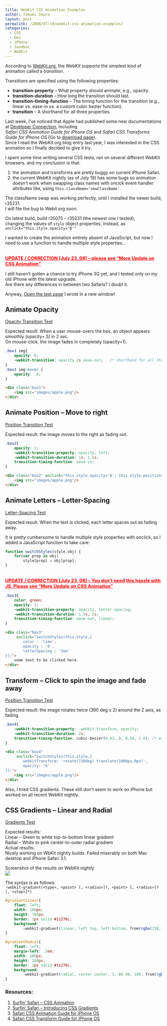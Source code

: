 ```yaml
---
title: WebKit CSS Animation Examples
author: Tomomi Imura
layout: post
permalink: /2008/07/19/webkit-css-animation-examples/
categories:
  - CSS
  - Dev
  - iPhone
  - Sandbox
  - WebKit
---
```

According to <a href="http://webkit.org/blog/138/css-animation/" target="_blank">WebKit.org</a>, the WebKit supports the simplest kind of animation called a *transition*.

Transitions are specified using the following properties:

*   **transition-property** &#8211; What property should animate, e.g., opacity.
*   **transition-duration** &#8211; How long the transition should last.
*   **transition-timing-function** &#8211; The timing function for the transition (e.g., linear vs. ease-in vs. a custom cubic bezier function).
*   **transition** &#8211; A shorthand for all three properties.

Last week, I&#8217;ve noticed that Apple had published some new documentations at <a href="https://developer.apple.com" target="_blank">Developer Connection</a>, including  
*Safari CSS Animation Guide for iPhone OS* and *Safari CSS Transforms Guide for iPhone OS* (Go to <a href="https://developer.apple.com/webapps/docs_iphone/referencelibrary/index-date.html" target="_blank">download page</a>).  
Since I read the WebKit.org blog entry last year, I was interested in the CSS animation so I finally decided to give it try. 

I spent some time writing several CSS tests, ran on several different WebKit browsers. and my conclusion is that:

1.  the animation and transforms are pretty buggy on current iPhone Safari. 
2.  the current WebKit nightly (as of July 19) has some bugs so animation doesn&#8217;t work when swapping class names 
with oncick event handler attributes like, using `this.className='newClassName'`. </ol> 
The className swap was working perfectly, until I installed the newer build, r35231.  
I will file the bug to Webit.org soon.   
  
On latest build, build r35075 &#8211; r35231 (the newest one I tested),  
changing the values of `style` object properties, instead, as  
`onclick="this.style.opacity='0'"`  
  
I wanted to create the animation entirely absent of JavaScript, but now I need to use a function to handle multiple style properties&#8230; 

<a style="color:red; font-weight:bold; font-size:105%;" href="/blog/2008/07/23/more-update-on-css-animation/"><br /> UPDATE / CORRECTION (July 23, 08) &#8211; please see &#8220;More Update on CSS Animation&#8221;</a>

I still haven&#8217;t gotten a chance to try iPhone 3G yet, and I tested only on my old iPhone with the latest upgrade.  
Are there any differences in between two Safaris? I doubt it.

Anyway, <a href="/iphone/anim.html" target="_blank">Open the test page</a> I wrote in a new window!

## Animate Opacity

<a href="/iphone/anim.html#opacity" target="_blank">Opacity Transition Test</a>

Expected result: When a user mouse-overs the box, an object appears smoothly (opacity=.5) in 2 sec.  
On mouse-click, the image fades in completely (opacity=1). 

```css
.box1 img{
	opacity: 0;
	-webkit-transition: opacity 2s ease-out;   /* shorthand for all three properties */
}
.box1 img:hover {
	opacity: .8;
}
```

```html
<div class="box1">
	<img src="images/apple.png"/>
</div>
```

## Animate Position &#8211; Move to right

<a href="/iphone/anim.html#position" target="_blank">Position Transition Test</a>

Expected result: the image moves to the right as fading out.

```css
.box2{
	opacity: 1;
  	-webkit-transition-property: opacity, left;
	-webkit-transition-duration: 1s, 1.5s;
	transition-timing-function: ease-in;
}			
```

```html
<div class="box2" onclick="this.style.opacity='0'; this.style.position='relative'; this.style.left='500px'">
	<img src="images/apple.png"/>
</div>
```

## Animate Letters &#8211; Letter-Spacing

<a href="/iphone/anim.html#letters" target="_blank">Letter-Spacing Test</a>

Expected result: When the text is clicked, each letter spaces out as fading away.

It is pretty cumbersome to handle multiple style properties with onclick, so I added a JavaScript function to take care:

```javascript
function switchStyles(style,obj) {
	for(var prop in obj)
		style[prop] = obj[prop];
}
```

<a style="color:red; font-weight:bold; font-size:105%;" href="/blog/2008/07/23/more-update-on-css-animation/"><br /> UPDATE / CORRECTION (July 23, 08) &#8211; You don&#8217;t need this hassle with JS. Please see &#8220;More Update on CSS Animation&#8221;</a>

```css
.box3{
	color: green;
	opacity: 1;
  	-webkit-transition-property: opacity, letter-spacing;
	-webkit-transition-duration: 1.5s, 2s;
	transition-timing-function: ease-out, linear;
}			
```

```html
<div class="box3" 
     onclick="switchStyles(this.style,{
	    color : 'lime',
	    opacity : '0',
	    letterSpacing : '3em'
});">
	some text to be clicked here.
</div>			
```

## Transform &#8211; Click to spin the image and fade away

<a href="/iphone/anim.html#transform" target="_blank">Position Transition Test</a>

Expected result: the image rotates twice (360 deg x 2) around the Z axis, as fading.

```css
.box4{
  	-webkit-transition-property: -webkit-transform, opacity;
	-webkit-transition-duration: 2s;
	transition-timing-function: cubic-bezier(0.42, 0, 0.58, 1.0); /* equivalent to ease-in-out */
}				
```

```html
<div class="box4" 
	 onclick="switchStyles(this.style,{
	    webkitTransform: 'rotate(720deg) translate(1000px,0px)',
		opacity: '0'
});">
	<img src="images/apple.png"/>
</div>				
```

Also, I tried CSS gradients. These still don&#8217;t seem to work on iPhone but worked on all recent WebKit nightly.

## CSS Gradients &#8211; Linear and Radial

<a href="/iphone/anim.html#gradient" target="_blank">Gradients Test</a>

Expected results:  
Linear &#8211; Green to white top-to-bottom linear gradient  
Radial &#8211; White to pink center-to-outer radial gradient  
Actual results:  
Nicely working on WbKit nightly builds. Failed miserably on both Mac desktop and iPhone Safari 3.1. 

Screenshot of the results on WebKit nightly  
![][1]  
  
The syntax is as follows:  
`-webkit-gradient(<type>, <point> [, <radius>]?, <point> [, <radius>]? [, <stop>]*)` 

```css
#gradientLinear{
	float: left;
	width: 180px;
	height: 180px;
	border: 1px solid #11276c;
	background:	
		-webkit-gradient(linear, left top, left bottom, from(rgba(158,192,0,.85)), color-stop(1, #fff));
}

#gradientRadial{
	float: left;
	margin-left: .5em;
	width: 180px;
	height: 180px;
	border: 1px solid #11276c;
	background:	
		-webkit-gradient(radial, center center, 3, 80 80, 100, from(rgb(255,255,255)), to(rgba(228,56,132,.85)), color-stop(0%,#fff));
}				
```


### Resources:

1.  <a href="http://webkit.org/blog/138/css-animation/" target="_blank">Surfin&#8217; Safari &#8211; CSS Animation</a>
2.  <a href="http://webkit.org/blog/175/introducing-css-gradients/" target="_blank">Surfin&#8217; Safari &#8211; Introducing CSS Gradients</a>
3.  <a href="https://developer.apple.com/webapps/docs_iphone/documentation/iPhone/Conceptual/SafariCSSAnimationGuide/Introduction/chapter_2_section_1.html" target="_blank">Safari CSS Animation Guide for iPhone OS</a>
4.  <a href="https://developer.apple.com/webapps/docs_iphone/documentation/iPhone/Conceptual/SafariCSSTransformGuide/Introduction/chapter_2_section_1.html#//apple_ref/doc/uid/TP40007134-CH1-SW1" target="_blank">Safari CSS Transform Guide for iPhone OS</a>

 [1]: /assets/images/wp-content/misc/gradients.png
